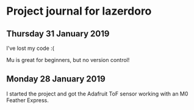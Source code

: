 # Project journal for lazerdoro

## Thursday 31 January 2019

I've lost my code :(

Mu is great for beginners, but no version control!



## Monday 28 January 2019

I started the project and got the Adafruit ToF sensor working with an M0 Feather Express.




